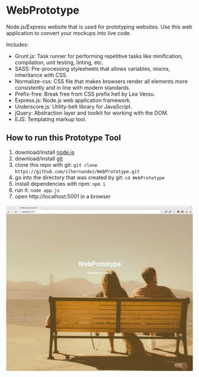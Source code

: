 # WebPrototype

Node.js/Express website that is used for prototyping websites.  Use this web application to convert your mockups into live code.

Includes:

- Grunt.js: Task runner for performing repetitive tasks like minification, compilation, unit testing, linting, etc.  
- SASS: Pre-processing stylesheets that allows variables, mixins, inheritance with CSS.
- Normalize-css: CSS file that makes browsers render all elements more consistently and in line with modern standards.
- Prefix-free: Break free from CSS prefix hell by Lea Verou.
- Express.js: Node.js web application framework.
- Underscore.js: Utility-belt library for JavaScript.
- jQuery: Abstraction layer and toolkit for working with the DOM.
- EJS: Templating markup tool.

## How to run this Prototype Tool

1. download/install [node.js](http://nodejs.org)
1. download/install [git](http://git-scm.com/)
1. clone this repo with git: `git clone https://github.com/slhernandez/WebPrototype.git`
1. go into the directory that was created by git: `cd WebPrototype`
1. install dependencies with npm: `npm i`
1. run it: `node app.js`
1. open http://localhost:5001 in a browser

![WebPrototype - Boilerplate for creating websites](public/images/WebPrototype.jpg "WebPrototype")






